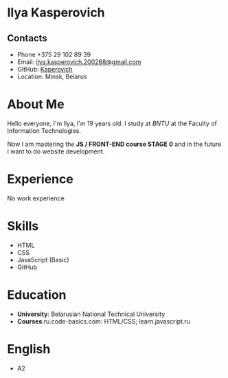 # Ilya Kasperovich
## Contacts
* Phone +375 29 102 89 39
* Email: ilya.kasperovich.200288@gmail.com
* GitHub: [Kaperovich](адрес "https://github.com/Kaperovich")
* Location: Minsk, Belarus
# About Me
Hello everyone, I'm Ilya, I'm 19 years old. I study at *BNTU* at the Faculty of Information Technologies. 

Now I am mastering the **JS / FRONT-END course STAGE 0** and in the future I want to do website development.
# Experience
No work experience
# Skills
* HTML
* CSS
* JavaScript (Basic)
* GitHub
# Education
* **University**: Belarusian National Technical University
* **Courses**:ru.code-basics.com: HTML/CSS; learn.javascript.ru
# English
* A2
